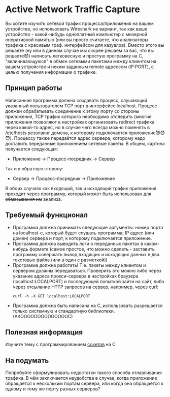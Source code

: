 # Active Network Traffic Capture

Вы хотите изучить сетевой трафик процесса/приложения на вашем устройстве, но использовать Wireshark не вариант, так как ваше устройство - какой-нибудь одноплатный компьютер c мизерной оперативной памятью (или вы просто считаете, что анализаторы трафика с красивым граф. интерфейсом для казуалов). Вместо этого вы решаете (ну или в данном случае мы скорее решаем за вас, что вы решаете😈) написать легковесную и простую программу на C, "вклинивающуюся" в обмен сетевыми пакетами между клиентом на вашем устройстве и неким заданным remotе адрессом (IP:PORT), с целью получения информации о трафике. 

## Принцип работы
Написанная программа должна создавать процесс, слушающий указанный пользователем TCP порт в интерфейсе localhost. Процесс должен обрабатывать соединение к этому порту со стороны приложения, TCP трафик которого необходимо отследить (многие приложения позволяют в настройках организовать redirect трафика через какой-то адрес, но в случае чего всегда можно поменять в /etc/hosts резолвинг домена, к которому подключается приложение😈😈😈). Процессу также передаётся адрес сервера, которому надо доставить переданные приложением сетевые пакеты. В общем, картина получается следующая: 
- Приложение -> Процесс-посредник -> Сервер

Так и в обратную сторону:

- Сервер -> Процесс-посредник -> Приложение 

В обоих случаях как входящий, так и исходящий трафик приложения проходит через программу, который может быть использован для ~~обмазывания им~~ анализа.

## Требуемый функционал
- Программа должна принимать следующие аргументы: номер порта на localhost-е, который будет слушать программа; IP адрес (или домен) сервера и порт, к которому подключается приложение.
- Программа должна выводить логи о переданных пакетах в каком-нибудь формате (самое простое, что можно сделать - заставить программу совершать вывод входящих и исходящих данных в два текстовых файла (или в один с разметкой))
- Программа должна работать! Т.е. пакеты между клиентом и сервером должны передаваться. Проверить это можно либо через указание адреса прокси-сервера в настройках браузера (localhost:LOCALPORT) и последующей попыткой зайти на сайт, либо через отсылание HTTP запросов на сервер, например, через curl:
    ```
    curl -h -X GET localhost:LOCALPORT
    ```
- Программа должна быть написана на C, использовать разрешается только системную и стандартную библиотеки. (АКООООООООООООООС)

## Полезная информация
Изучите тему с программированием [сокетов](https://www.opennet.ru/man.shtml?topic=socket&category=2&russian=0) на C

## На подумать
Попробуйте сформулировать недостатки такого способа отлавливания трафика. В чём заключается неудобства в случае, когда приложение обращается к нескольким портам сервера, или когда она обращается к одному и тому же порту разных серверов?
